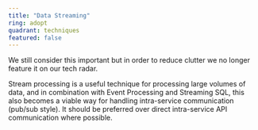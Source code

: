 ```yaml
---
title: "Data Streaming"
ring: adopt
quadrant: techniques
featured: false
---
```


We still consider this important but in order to reduce clutter we no longer feature it on our tech radar.

Stream processing is a useful technique for processing large volumes of data, and in combination with Event Processing and Streaming SQL, this also becomes a viable way for handling intra-service communication (pub/sub style). It should be preferred over direct intra-service API communication where possible.